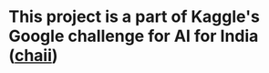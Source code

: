 # This project is a part of Kaggle's Google challenge for AI for India ([chaii](https://www.kaggle.com/c/chaii-hindi-and-tamil-question-answering))

